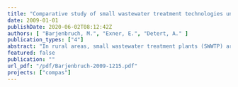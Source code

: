 ```yaml
---
title: "Comparative study of small wastewater treatment technologies under special operation conditions COMPAS"
date: 2009-01-01
publishDate: 2020-06-02T08:12:42Z
authors: [ "Barjenbruch, M.", "Exner, E.", "Detert, A." ]
publication_types: ["4"]
abstract: "In rural areas, small wastewater treatment plants (SWWTP) are a cost-efficient solution to sewage disposal issues. In Europe, small WWTPs are defined as plants for treating domes- tic wastewater up 50 PE. In Germany, about 2.2 million SWWTPs are in operation or are being installed. In France about 10 to 12 million people are served by decentralised sys- tems. There are many different technical solutions on the market, ranging from artificial wetlands, reed bed filters to activated sludge systems. All systems available on the European market have to meet the EU-Certification EN 12566-3, which regulates a minimum standard of op- eration reliability and purification limits. Furthermore, additional guidelines have to be con- sidered, depending on national and regional specifications. There is still a lack of information about performance, operation reliability and maintainability of the different types of SWWTP under real operating conditions. These parameters are however, of particular importance to both customers and service providers. To fill this gap, during a duration time of 14 month in this study 12 different treatment systems were simultaneously compared and evaluated un- der real operating conditions. The study delivers now detailed information about the perfor- mances of different plant models with regard to purification capacity, effluent values, operat- ing expenditures, sludge treatment etc. The results will be published in a user guide. The study was performed at the Training and Demonstration Centre for Decentralised Sew- age Treatment (BDZ) in Leipzig with a special range of small wastewater treatment plant, already installed at BDZ for training purposes as well as two additional plants, which has been installed there especially for the compass study."
featured: false
publication: ""
url_pdf: "/pdf/Barjenbruch-2009-1215.pdf"
projects: ["compas"]
---
```



